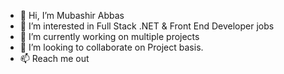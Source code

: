 - 👋 Hi, I’m Mubashir Abbas
- 👀 I’m interested in Full Stack .NET & Front End Developer jobs
- 🌱 I’m currently working on multiple projects 
- 💞️ I’m looking to collaborate on Project basis.
- 📫 Reach me out 

<!---
MubimexLLC/MubimexLLC is a ✨ special ✨ repository because its `README.md` (this file) appears on your GitHub profile.
You can click the Preview link to take a look at your changes.
--->
